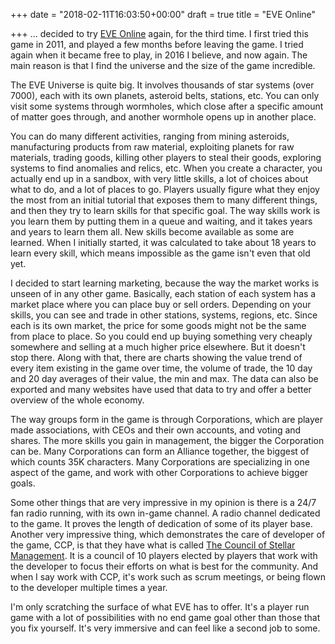 +++
date = "2018-02-11T16:03:50+00:00"
draft = true
title = "EVE Online"

+++
... decided to try [EVE Online](https://www.eveonline.com/) again, for the third time. I first tried this game in 2011, and played a few months before leaving the game. I tried again when it became free to play, in 2016 I believe, and now again. The main reason is that I find the universe and the size of the game incredible.

The EVE Universe is quite big. It involves thousands of star systems (over 7000), each with its own planets, asteroid belts, stations, etc. You can only visit some systems through wormholes, which close after a specific amount of matter goes through, and another wormhole opens up in another place.

You can do many different activities, ranging from mining asteroids, manufacturing products from raw material, exploiting planets for raw materials, trading goods, killing other players to steal their goods, exploring systems to find anomalies and relics, etc. When you create a character, you actually end up in a sandbox, with very little skills, a lot of choices about what to do, and a lot of places to go. Players usually figure what they enjoy the most from an initial tutorial that exposes them to many different things, and then they try to learn skills for that specific goal. The way skills work is you learn them by putting them in a queue and waiting, and it takes years and years to learn them all. New skills become available as some are learned. When I initially started, it was calculated to take about 18 years to learn every skill, which means impossible as the game isn't even that old yet.

I decided to start learning marketing, because the way the market works is unseen of in any other game. Basically, each station of each system has a market place where you can place buy or sell orders. Depending on your skills, you can see and trade in other stations, systems, regions, etc. Since each is its own market, the price for some goods might not be the same from place to place. So you could end up buying something very cheaply somewhere and selling at a much higher price elsewhere. But it doesn't stop there. Along with that, there are charts showing the value trend of every item existing in the game over time, the volume of trade, the 10 day and 20 day averages of their value, the min and max. The data can also be exported and many websites have used that data to try and offer a better overview of the whole economy.

The way groups form in the game is through Corporations, which are player made associations, with CEOs and their own accounts, and voting and shares. The more skills you gain in management, the bigger the Corporation can be. Many Corporations can form an Alliance together, the biggest of which counts 35K characters. Many Corporations are specializing in one aspect of the game, and work with other Corporations to achieve bigger goals.

Some other things that are very impressive in my opinion is there is a 24/7 fan radio running, with its own in-game channel. A radio channel dedicated to the game. It proves the length of dedication of some of its player base. Another very impressive thing, which demonstrates the care of developer of the game, CCP, is that they have what is called [The Council of Stellar Management](https://community.eveonline.com/community/csm/). It is a council of 10 players elected by players that work with the developer to focus their efforts on what is best for the community. And when I say work with CCP, it's work such as scrum meetings, or being flown to the developer multiple times a year.

I'm only scratching the surface of what EVE has to offer. It's a player run game with a lot of possibilities with no end game goal other than those that you fix yourself. It's very immersive and can feel like a second job to some.